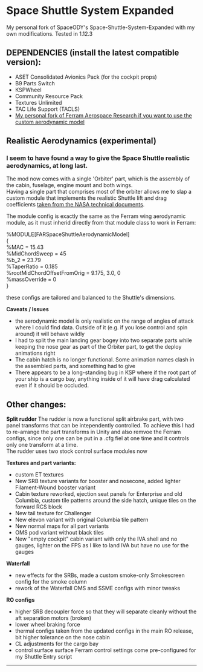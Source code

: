 # Space Shuttle System Expanded

My personal fork of SpaceODY's Space-Shuttle-System-Expanded with my own modifications. Tested in 1.12.3

## DEPENDENCIES (install the latest compatible version):
- ASET Consolidated Avionics Pack (for the cockpit props)
- B9 Parts Switch
- KSPWheel
- Community Resource Pack
- Textures Unlimited
- TAC Life Support (TACLS)
- [My personal fork of Ferram Aerospace Research if you want to use the custom aerodynamic model](https://github.com/giuliodondi/Ferram-Aerospace-Research-modded)


## Realistic Aerodynamics (experimental)

### I seem to have found a way to give the Space Shuttle realistic aerodynamics, at long last.

The mod now comes with a single 'Orbiter' part, which is the assembly of the cabin, fuselage, engine mount and both wings.  
Having a single part that comprises most of the orbiter allows me to slap a custom module that implements the realistic Shuttle lift and drag coefficients [taken from the NASA technical documents](https://archive.org/details/nasa_techdoc_19810067693).

The module config is exactly the same as the Ferram wing aerodynamic module, as it must inherid directly from that module class to work in Ferram:

%MODULE[FARSpaceShuttleAerodynamicModel]  
	{  
		%MAC = 15.43  
		%MidChordSweep = 45  
		%b_2 = 23.79  
		%TaperRatio = 0.185  
		%rootMidChordOffsetFromOrig = 9.175, 3.0, 0  
		%massOverride = 0  
	}

these configs are tailored and balanced to the Shuttle's dimensions.

**Caveats / Issues**

- the aerodynamic model is only realistic on the range of angles of attack where I could find data. Outside of it (e.g. if you lose control and spin around) it will behave wildly   
- I had to split the main landing gear bogey into two separate parts while keeping the nose gear as part of the Orbiter part, to get the deploy animations right  
- The cabin hatch is no longer functional. Some animation names clash in the assembled parts, and something had to give
- There appears to be a long-standing bug in KSP where if the root part of your ship is a cargo bay, anything inside of it will have drag calculated even if it should be occluded.

## Other changes:

**Split rudder**
The rudder is now a functional split airbrake part, with two panel transforms that can be intependently controlled.
To achieve this I had to re-arrange the part transforms in Unity and also remvoe the Ferram configs, since only one can be put in a .cfg fiel at one time and it controls only one transform at a time.  
The rudder uses two stock control surface modules now

**Textures and part variants:**
- custom ET textures
- New SRB texture variants for booster and nosecone, added lighter Filament-Wound booster variant 
- Cabin texture reworked, ejection seat panels for Enterprise and old Columbia, custom tile patterns around the side hatch, unique tiles on the forward RCS block
- New tail texture for Challenger
- New elevon variant with original Columbia tile pattern
- New normal maps for all part variants
- OMS pod variant without black tiles
- New "empty cockpit" cabin variant with only the IVA shell and no gauges, lighter on the FPS as I like to land IVA but have no use for the gauges

**Waterfall**
- new effects for the SRBs, made a custom smoke-only Smokescreen config for the smoke column
- rework of the Waterfall OMS and SSME configs with minor tweaks

**RO configs**
- higher SRB decoupler force so that they will separate cleanly without the aft separation motors (broken)
- lower wheel braking force
- thermal configs taken from the updated configs in the main RO release, bit higher tolerance on the nose cabin
- CL adjustments for the cargo bay 
- control surface surface Ferram control settings come pre-configured for my Shuttle Entry script

---

